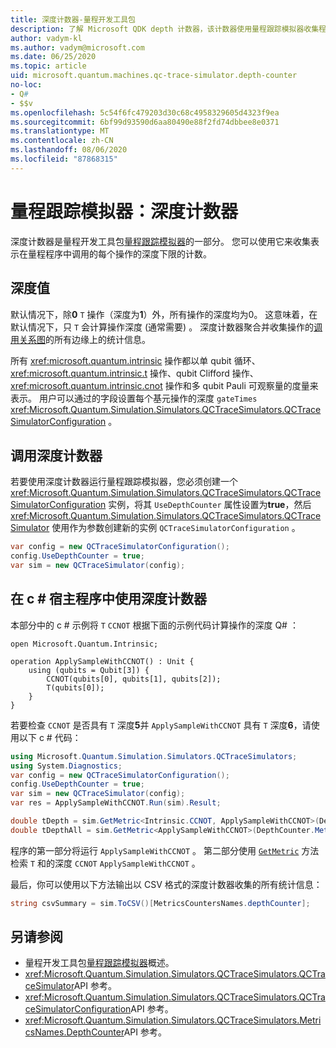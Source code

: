 ```yaml
---
title: 深度计数器-量程开发工具包
description: 了解 Microsoft QDK depth 计数器，该计数器使用量程跟踪模拟器收集程序中调用的每个操作的深度计数 Q# 。
author: vadym-kl
ms.author: vadym@microsoft.com
ms.date: 06/25/2020
ms.topic: article
uid: microsoft.quantum.machines.qc-trace-simulator.depth-counter
no-loc:
- Q#
- $$v
ms.openlocfilehash: 5c54f6fc479203d30c68c4958329605d4323f9ea
ms.sourcegitcommit: 6bf99d93590d6aa80490e88f2fd74dbbee8e0371
ms.translationtype: MT
ms.contentlocale: zh-CN
ms.lasthandoff: 08/06/2020
ms.locfileid: "87868315"
---
```

# <a name="quantum-trace-simulator-depth-counter"></a>量程跟踪模拟器：深度计数器

深度计数器是量程开发工具包[量程跟踪模拟器](xref:microsoft.quantum.machines.qc-trace-simulator.intro)的一部分。
您可以使用它来收集表示在量程程序中调用的每个操作的深度下限的计数。 

## <a name="depth-values"></a>深度值

默认情况下，除**0** `T` 操作（深度为**1**）外，所有操作的深度均为0。 这意味着，在默认情况下，只 `T` 会计算操作深度 (通常需要) 。 深度计数器聚合并收集操作的[调用关系图](https://en.wikipedia.org/wiki/Call_graph)的所有边缘上的统计信息。

所有 <xref:microsoft.quantum.intrinsic> 操作都以单 qubit 循环、 <xref:microsoft.quantum.intrinsic.t> 操作、qubit Clifford 操作、 <xref:microsoft.quantum.intrinsic.cnot> 操作和多 qubit Pauli 可观察量的度量来表示。 用户可以通过的字段设置每个基元操作的深度 `gateTimes` <xref:Microsoft.Quantum.Simulation.Simulators.QCTraceSimulators.QCTraceSimulatorConfiguration> 。

## <a name="invoking-the-depth-counter"></a>调用深度计数器

若要使用深度计数器运行量程跟踪模拟器，您必须创建一个 <xref:Microsoft.Quantum.Simulation.Simulators.QCTraceSimulators.QCTraceSimulatorConfiguration> 实例，将其 `UseDepthCounter` 属性设置为**true**，然后 <xref:Microsoft.Quantum.Simulation.Simulators.QCTraceSimulators.QCTraceSimulator> 使用作为参数创建新的实例 `QCTraceSimulatorConfiguration` 。 

```csharp
var config = new QCTraceSimulatorConfiguration();
config.UseDepthCounter = true;
var sim = new QCTraceSimulator(config);
```

## <a name="using-the-depth-counter-in-a-c-host-program"></a>在 c # 宿主程序中使用深度计数器

本部分中的 c # 示例将 `T` `CCNOT` 根据下面的示例代码计算操作的深度 Q# ：

```qsharp
open Microsoft.Quantum.Intrinsic;

operation ApplySampleWithCCNOT() : Unit {
    using (qubits = Qubit[3]) {
        CCNOT(qubits[0], qubits[1], qubits[2]);
        T(qubits[0]);
    }
}
```

若要检查 `CCNOT` 是否具有 `T` 深度**5**并 `ApplySampleWithCCNOT` 具有 `T` 深度**6**，请使用以下 c # 代码：

```csharp
using Microsoft.Quantum.Simulation.Simulators.QCTraceSimulators;
using System.Diagnostics;
var config = new QCTraceSimulatorConfiguration();
config.UseDepthCounter = true;
var sim = new QCTraceSimulator(config);
var res = ApplySampleWithCCNOT.Run(sim).Result;

double tDepth = sim.GetMetric<Intrinsic.CCNOT, ApplySampleWithCCNOT>(DepthCounter.Metrics.Depth);
double tDepthAll = sim.GetMetric<ApplySampleWithCCNOT>(DepthCounter.Metrics.Depth);
```

程序的第一部分将运行 `ApplySampleWithCCNOT` 。 第二部分使用 [`GetMetric`](https://docs.microsoft.com/dotnet/api/microsoft.quantum.simulation.simulators.qctracesimulators.qctracesimulator.getmetric) 方法检索 `T` 和的深度 `CCNOT` `ApplySampleWithCCNOT` 。 

最后，你可以使用以下方法输出以 CSV 格式的深度计数器收集的所有统计信息：
```csharp
string csvSummary = sim.ToCSV()[MetricsCountersNames.depthCounter];
```

## <a name="see-also"></a>另请参阅

- 量程开发工具包[量程跟踪模拟器](xref:microsoft.quantum.machines.qc-trace-simulator.intro)概述。
- <xref:Microsoft.Quantum.Simulation.Simulators.QCTraceSimulators.QCTraceSimulator>API 参考。
- <xref:Microsoft.Quantum.Simulation.Simulators.QCTraceSimulators.QCTraceSimulatorConfiguration>API 参考。
- <xref:Microsoft.Quantum.Simulation.Simulators.QCTraceSimulators.MetricsNames.DepthCounter>API 参考。
